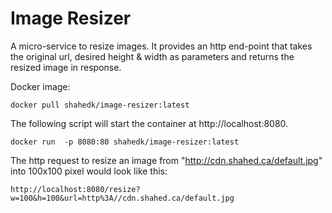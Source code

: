 # Image Resizer

A micro-service to resize images. It provides an http end-point that takes the original url, desired height & width as parameters and returns the resized image in response.

Docker image:

```
docker pull shahedk/image-resizer:latest
```

The following script will start the container at http://localhost:8080.

```
docker run  -p 8080:80 shahedk/image-resizer:latest
```

The http request to resize an image from "http://cdn.shahed.ca/default.jpg" into 100x100 pixel would look like this:

```
http://localhost:8080/resize?w=100&h=100&url=http%3A//cdn.shahed.ca/default.jpg
```
